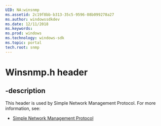 ```yaml
---
UID: NA:winsnmp
ms.assetid: 2c19f8bb-b313-35c5-9596-08b099278a27
ms.author: windowssdkdev
ms.date: 12/11/2018
ms.keywords: 
ms.prod: windows
ms.technology: windows-sdk
ms.topic: portal
tech.root: snmp
---
```


# Winsnmp.h header


## -description


This header is used by Simple Network Management Protocol. For more information, see:

- [Simple Network Management Protocol](../_snmp)

